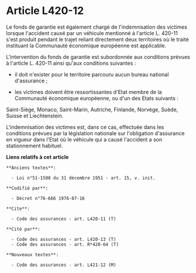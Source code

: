 # Article L420-12

Le fonds de garantie est également chargé de l'indemnisation des victimes lorsque l'accident causé par un véhicule mentionné
à l'article L. 420-11 s'est produit pendant le trajet reliant directement deux territoires où le traité instituant la
Communauté économique européenne est applicable.

L'intervention du fonds de garantie est subordonnée aux conditions prévues à l'article L. 420-11 ainsi qu'aux conditions
suivantes :

- il doit n'exister pour le territoire parcouru aucun bureau national d'assurance ;

- les victimes doivent être ressortissantes d'Etat membre de la Communauté économique européenne, ou d'un des Etats
suivants :

Saint-Siège, Monaco, Saint-Marin, Autriche, Finlande, Norvège, Suède, Suisse et Liechtenstein.

L'indemnisation des victimes est, dans ce cas, effectuée dans les conditions prévues par la législation nationale sur
l'obligation d'assurance en vigueur dans l'Etat où le véhicule qui a causé l'accident a son stationnement habituel.

**Liens relatifs à cet article**

	**Anciens textes**:

	  - Loi n°51-1508 du 31 décembre 1951 - art. 15, v. init.

	**Codifié par**:

	  - Décret n°76-666 1976-07-16

	**Cite**:

	  - Code des assurances - art. L420-11 (T)

	**Cité par**:

	  - Code des assurances - art. L420-13 (T)
	  - Code des assurances - art. R*420-64 (T)

	**Nouveaux textes**:

	  - Code des assurances - art. L421-12 (M)
